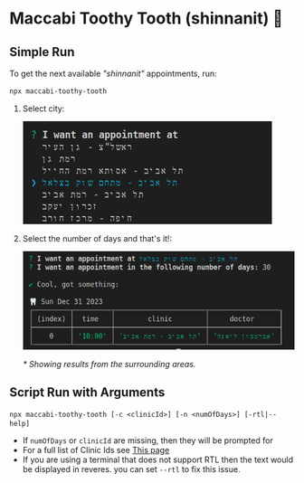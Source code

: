 # Maccabi Toothy Tooth (shinnanit) 🦷

## Simple Run

To get the next available _"shinnanit"_ appointments, run:

```sh
npx maccabi-toothy-tooth
```

1. Select city:

    ![CLI Example](./cli1.png)

2. Select the number of days and that's it!:

    ![CLI Example](./cli2.png)

    _* Showing results from the surrounding areas._


## Script Run with Arguments

```
npx maccabi-toothy-tooth [-c <clinicId>] [-n <numOfDays>] [-rtl|--help]
```

* If `numOfDays` or `clinicId` are missing, then they will be prompted for
* For a full list of Clinic Ids see [This page](CLINICS.md)
* If you are using a terminal that does not support RTL then the text would be displayed in reveres. you can set `--rtl` to fix this issue.

